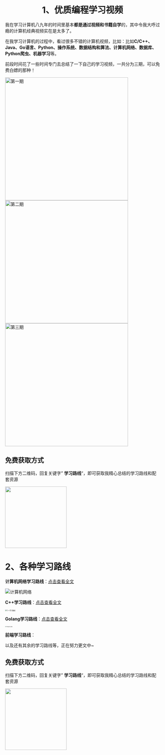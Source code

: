 ## <h1 align="center">1、优质编程学习视频</h1>

我在学习计算机八九年的时间里基本**都是通过视频和书籍自学**的，其中令我大呼过瘾的计算机经典视频实在是太多了。

在我学习计算机的过程中，看过很多不错的计算机视频，比如：比如**C/C++、Java、Go语言、Python、操作系统、数据结构和算法、计算机网络、数据库、Python爬虫、机器学习**等。

前段时间花了一些时间专门去总结了一下自己的学习视频，一共分为三期，可以免费白嫖的那种！

<img src="https://axiu-image-bed.oss-cn-shanghai.aliyuncs.com/img/202203261421142.png" alt="第一期" style="width:400px;" />

<img src="https://axiu-image-bed.oss-cn-shanghai.aliyuncs.com/img/202203261421279.png" alt="第二期" style="width:400px;" />

<img src="https://axiu-image-bed.oss-cn-shanghai.aliyuncs.com/img/202203261422715.png" alt="第三期" style="width:400px;"  />

## 免费获取方式

扫描下方二维码，回复关键字” **学习路线**“，即可获取我精心总结的学习路线和配套资源

<img src="https://axiu-image-bed.oss-cn-shanghai.aliyuncs.com/img/202203261416899.png" style="width:200px" />



## <h1 style="align:center">2、各种学习路线</h1>

**计算机网络学习路线**：[点击查看全文](https://mp.weixin.qq.com/s?__biz=Mzg2MDU0ODM3MA==&mid=2247501298&idx=1&sn=5fc050d0a35c53e810823828f04a8e1c&chksm=ce26398ff951b099d3216a7cf5bae003aaf089501bfc8b4553c4c07f2239bd1c4a95473ecc7c&scene=178&cur_album_id=1857548892041478149#rd)

![计算机网络](https://axiu-image-bed.oss-cn-shanghai.aliyuncs.com/img/202203261506718.png)

**C++学习路线**：[点击查看全文](https://mp.weixin.qq.com/s/3pcENm2--dVWksNjvtCTcQ)

<img src="https://axiu-image-bed.oss-cn-shanghai.aliyuncs.com/img/202203261423316.png" alt="C++学习路线" style="zoom:33%;" />



**Golang学习路线**：[点击查看全文](https://mp.weixin.qq.com/s/HkIKYaQfgI9_1o6o7LbGVg)

<img src="https://axiu-image-bed.oss-cn-shanghai.aliyuncs.com/img/202203261423317.png" alt="Golang学习路线" style="zoom:20%;" />

**前端学习路线**：

以及还有其余的学习路线等，正在努力更文中~

## 免费获取方式

扫描下方二维码，回复关键字” **学习路线**“，即可获取我精心总结的学习路线和配套资源

<img src="https://axiu-image-bed.oss-cn-shanghai.aliyuncs.com/img/202203261416899.png" style="width:200px" />

